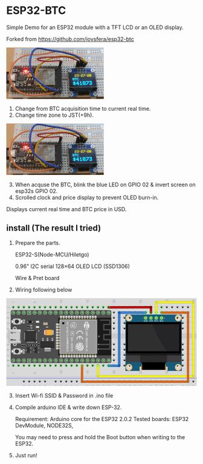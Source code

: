 # ESP32-BTC
Simple Demo for an ESP32 module with a TFT LCD or an OLED display.

Forked from https://github.com/joysfera/esp32-btc

![checkbtc](220108BTCget.gif)


1. Change from BTC acquisition time to current real time.
2. Change time zone to JST(+9h).

![clock](220408BTCget.gif)

3. When acquse the BTC, blink the blue LED on GPIO 02 & invert screen on esp32s GPIO 02.
4. Scrolled clock and price display to prevent OLED burn-in.

Displays current real time and BTC price in USD.

## install (The result I tried)
1. Prepare the parts.

   ESP32-S(Node-MCU/Hiletgo) 
   
   0.96" I2C serial 128×64 OLED LCD (SSD1306)
   
   Wire & Pret board
   
2. Wiring following below

![wire](ESP32stoOLED.png)

3. Insert Wi-fi SSID & Password in .ino file

4. Compile arduino IDE & write down ESP-32.

   Requirement: Arduino core for the ESP32 2.0.2
   Tested boards: ESP32 DevModule, NODE32S,
   

   You may need to press and hold the Boot button when writing to the ESP32.

5. Just run!

